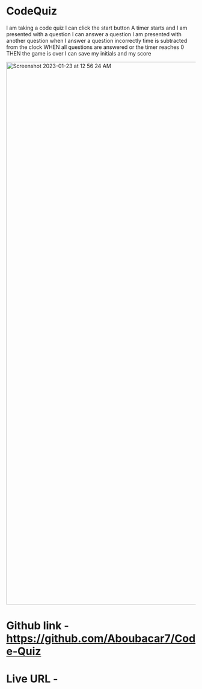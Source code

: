 # CodeQuiz
 I am taking a code quiz
 I can click the start button
A timer starts and I am presented with a question
I can answer a question
I am presented with another question
when I answer a question incorrectly time is subtracted from the clock
WHEN all questions are answered or the timer reaches 0
THEN the game is over
I can save my initials and my score


<img width="1439" alt="Screenshot 2023-01-23 at 12 56 24 AM" src="https://user-images.githubusercontent.com/118768377/213999829-b8f8ec60-8afc-4028-9d15-cec51d453d91.png">


# Github link - https://github.com/Aboubacar7/Code-Quiz

# Live URL - 